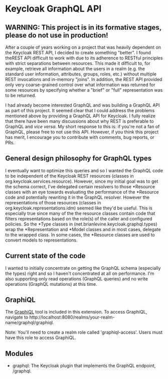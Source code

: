 # Keycloak GraphQL API

## WARNING: This project is in its formative stages, please do not use in production!

After a couple of years working on a project that was heavily dependent on the Keycloak REST API, I decided
to create something "better". I found theREST API difficult to work with due to its adherence to
RESTful principles with strict separations between resources. This made it difficult to, for example, 
retrieve all information about the users in a realm (e.g. the standard user information, attributes,
groups, roles, etc.) without multiple REST invocations and in-memory "joins". In addition, the REST API
provided only very coarse-grained control over what information was returned for some resources by
specifying whether a "brief" or "full" representation was to be returned.

I had already become interested GraphQL and was building a GraphQL API as part of this project. It seemed
clear that I could address the problems mentioned above by providing a GraphQL API for Keycloak. I fully
realize that there have been many discussions about why REST is preferable to GraphQL and _vice versa_. My
short response to this is: if you're not a fan of GraphQL, please free to not use this API. However,
if you think this project has merit, I encourage you to contribute with comments, bug reports, or PRs.

## General design philosophy for GraphQL types
I eventually want to optimize this queries and so I wanted the GraphQL code to be independent of the
Keycloak REST resources (classes in org.keycloak.services.resource). However, since my initial goal was to get the
schema correct, I've delegated certain resolvers to those *Resource classes with an eye towards evaluating the performance
of the *Resource code and potentially rewriting it in the GraphQL resolver. However the representations of those resources
(classes in org.keycloak.representations.idm) seemed like they'd be useful. This is
especially true since many of the the resource classes contain code that filters representations
based on the role(s) of the caller and configured policies. So the *Type classes in 
(net.brianlevine.keycloak.graphql.types) wrap the *Representation and *Model classes and in most cases,
delegate to the wrapped class. In some cases, the *Resource classes are used to convert models to representations.

## Current state of the code
I wanted to initially concentrate on getting the GraphQL schema (especially the types) right and
so I haven't concentrated at all on performance. I'm also supporting only read operations
(GraphQL queries) and no write operations (GraphQL mutations) at this time.

## GraphiQL
The [GraphiQL](https://github.com/graphql/graphiql) tool is included in this extension. To access GraphiQL, navigate to
http://localhost:8080/realms/your-realm-name/graphql/graphiql.

Note: You'll need to create a realm role called 'graphiql-access'. Users must have this role to access GraphiQL.

## Modules

- graphql: The Keycloak plugin that implements the GraphQL endpoint,  /graphql.

